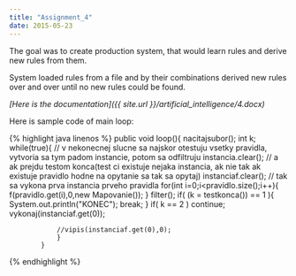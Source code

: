 ```yaml
---
title: "Assignment_4"
date: 2015-05-23
---
```


The goal was to create production system, that would learn rules and derive new rules from them.

<!--excerpt--> 

System loaded rules from a file and by their combinations derived new rules over and over until no new rules could be found.

*[Here is the documentation]({{ site.url }}/artificial_intelligence/4.docx)*

Here is sample code of main loop:


{% highlight java linenos %}
 public void loop(){
				nacitajsubor();
				int k;
				while(true){  // v nekonecnej slucne sa najskor    otestuju vsetky pravidla, vytvoria sa tym padom instancie, potom sa odfiltruju 
				instancia.clear(); // a ak prejdu testom konca(test ci existuje nejaka instancia, ak nie tak ak existuje pravidlo hodne na opytanie sa tak sa opytaj)
				instanciaf.clear();	 // tak sa vykona prva instancia prveho pravidla
				for(int i=0;i<pravidlo.size();i++){ 					
					f(pravidlo.get(i),0,new Mapovanie()); }
				filter(); 
				if( (k = testkonca()) == 1 ){
					System.out.println("KONEC"); break;
				}
				if( k == 2 )
					continue;
				vykonaj(instanciaf.get(0));
				
				//vipis(instanciaf.get(0),0);
				}
			}
{% endhighlight %}
